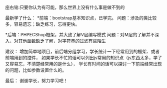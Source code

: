 座右铭:只要你认为有可能，那么世界上没有什么事是做不到的

最新学了什么：
*前端：bootstrap基本知识点，已学完。
问题：涉及的类比较多，容易遗忘；缺乏练习，忘得更快。

*后端：PHPECShop框架，并大致了解V层编写模式
问题：对M层的了解并不深入，对其他函数缺乏了解，对字符串的过滤有些陌生



建议：
增加简单地项目，前后端分组学习，学长统计一下经常用到的框架、或者前端用到的控件，
如果学长不忙的话可以列出js常用的知识点（js东西太多，学了又容易忘，不清楚经常用的是什么），
学长有时间的话可以探讨一下前端经常出现的问题，比如参数设置什么的。


最后：
谢谢学长，努力学习吧！
